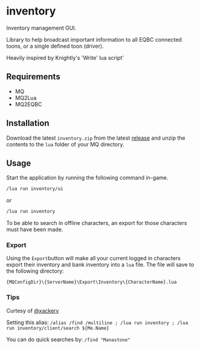 # inventory
Inventory management GUI.

Library to help broadcast important information to all EQBC connected toons, or a single defined toon (driver).

Heavily inspired by Knightly's 'Write' lua script'

## Requirements

- MQ
- MQ2Lua
- MQ2EQBC

## Installation
Download the latest `inventory.zip` from the latest [release](https://github.com/peonMQ/inventory/releases) and unzip the contents to the `lua` folder of your MQ directory.

## Usage

Start the application by running the following command in-game.
```bash
/lua run inventory/ui
```
or

```bash
/lua run inventory
```

To be able to search in offline characters, an export for those characters must have been made.

### Export
Using the `Export`button will make all your current logged in characters export their inventory and bank inventory into a `lua` file. The file will save to the following directory:

`{MQConfigDir}\{ServerName}\Export\Inventory\{CharacterName}.lua`


### Tips
Curtesy of [@xackery](https://github.com/xackery)

Setting this alias:
`/alias /find /multiline ; /lua run inventory ; /lua run inventory/client/search ${Me.Name}`

You can do quick searches by:
`/find "Manastone"`
